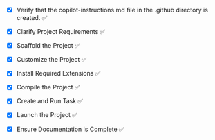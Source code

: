 - [x] Verify that the copilot-instructions.md file in the .github directory is created. ✅

- [x] Clarify Project Requirements ✅
<!-- Next.js 14 TypeScript project with Vapi.ai voice AI integration and Tailwind CSS -->

- [x] Scaffold the Project ✅
<!-- Created Next.js project with TypeScript, Tailwind CSS, App Router, and src directory -->

- [x] Customize the Project ✅
<!-- Implemented voice AI features with Vapi.ai integration and portfolio design matching reference website -->

- [x] Install Required Extensions ✅
<!-- No specific extensions required for Next.js -->

- [x] Compile the Project ✅
<!-- Installed dependencies and resolved all issues -->

- [x] Create and Run Task ✅
<!-- Development server running at http://localhost:3000 -->

- [x] Launch the Project ✅
<!-- Project successfully launched and accessible in browser -->

- [x] Ensure Documentation is Complete ✅
<!-- README.md exists and project is well documented with clean git history -->
